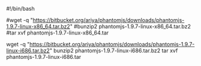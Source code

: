 #!/bin/bash

#wget -q "https://bitbucket.org/ariya/phantomjs/downloads/phantomjs-1.9.7-linux-x86_64.tar.bz2"
#bunzip2 phantomjs-1.9.7-linux-x86_64.tar.bz2
#tar xvf phantomjs-1.9.7-linux-x86_64.tar

wget -q "https://bitbucket.org/ariya/phantomjs/downloads/phantomjs-1.9.7-linux-i686.tar.bz2"
bunzip2 phantomjs-1.9.7-linux-i686.tar.bz2
tar xvf phantomjs-1.9.7-linux-i686.tar

